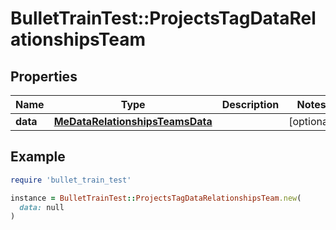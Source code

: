 # BulletTrainTest::ProjectsTagDataRelationshipsTeam

## Properties

| Name | Type | Description | Notes |
| ---- | ---- | ----------- | ----- |
| **data** | [**MeDataRelationshipsTeamsData**](MeDataRelationshipsTeamsData.md) |  | [optional] |

## Example

```ruby
require 'bullet_train_test'

instance = BulletTrainTest::ProjectsTagDataRelationshipsTeam.new(
  data: null
)
```

